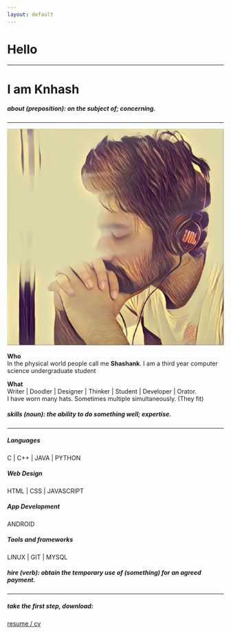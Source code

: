 ```yaml
---
layout: default
---
```

<!-- Home Section -->
<div id="home-section">
  <div class="container">
    <div class="text-center intro-text">
      <h1>Hello</h1> 
      <hr>
      <h1>I am <strong>Knhash</strong></h1>
    </div>
  </div>
</div>
<!-- About Section -->
<div id="about-section">
  <div class="container">
    <div class="text-center">
      <h5><strong>about</strong><i> (preposition):</i> on the subject of; concerning.</h5>
      <hr>
    </div>
    <div class="row">
      <div class="col-md-6"> <img src="assets/img/face.jpg" class="img-responsive about-img center-block"> </div>
      <div class="col-md-6">
        <div class="about-text">
          <p class="text-center"><strong>Who</strong><br>In the physical world people call me <strong>Shashank</strong>. I am a third year computer science undergraduate student</p>
          <p class="text-center"><strong>What</strong><br>Writer | Doodler | Designer | Thinker | Student | Developer | Orator.<br>I have worn many hats. Sometimes multiple simultaneously. (They fit)</p>
        </div>
      </div>
    </div>
  </div>
</div>
<!-- Skills Section -->
<div id="skills-section" class="text-center">
  <div class="container">
    <div class="text-center">
      <h5><strong>skills</strong><i> (noun):</i> the ability to do something well; expertise.</h5>
      <hr>
    </div>
    <div class="row">
      <div class="col-md-3 col-sm-6 service"> <i class="fa fa-code"></i>
        <h5>Languages</h5>
        <p>C | C++ | JAVA | PYTHON</p>
      </div>
      <div class="col-md-3 col-sm-6 service"> <i class="fa fa-desktop"></i>
        <h5>Web Design</h5>
        <p>HTML | CSS | JAVASCRIPT</p>
      </div>
      <div class="col-md-3 col-sm-6 service"> <i class="fa fa-android"></i>
        <h5>App Development</h5>
        <p>ANDROID</p>
      </div>
      <div class="col-md-3 col-sm-6 service"> <i class="fa fa-gears"></i>
        <h5>Tools and frameworks</h5>
        <p>LINUX | GIT | MYSQL</p>
      </div>
    </div>
  </div>
</div>
<!-- Hire Section -->
<div id="hire-section">
  <div class="container">
    <div class="text-center">
      <h5><strong>hire</strong><i> (verb):</i> obtain the temporary use of (something) for an agreed payment.</h5>
      <hr>
    </div>
    <div class="row">
      <div class="col-md-6 text-center"><h5>take the first step, download: </h5> 
      </div>
      <div class="col-md-6 text-center center">
        <a href="https://docs.google.com/document/d/1edosG5gd5XDkyU7QpVQZkDFr7ct0cJ7iLn5Uf1lPcIY/edit?usp=sharing" class="btn btn-default btn-lg page-scroll"><i class="fa fa-file-o"></i> resume / cv</a>
      </div>
    </div>
  </div>
</div>
